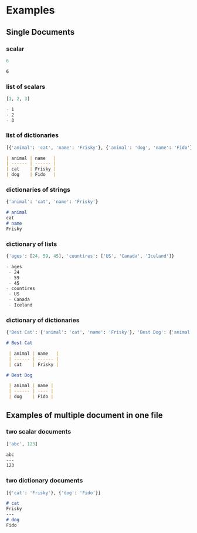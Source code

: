 # Examples

## Single Documents

### scalar

```python
6
```

```markdown
6
```

### list of scalars

```python
[1, 2, 3]
```

```markdown
- 1
- 2
- 3
```

### list of dictionaries

```python
[{'animal': 'cat', 'name': 'Frisky'}, {'animal': 'dog', 'name': 'Fido'}]
```

```markdown
| animal | name   |
| ------ | ------ |
| cat    | Frisky |
| dog    | Fido   |
```

### dictionaries of strings

```python
{'animal': 'cat', 'name': 'Frisky'}
```

```markdown
# animal
cat
# name
Frisky
```

### dictionary of lists

```python
{'ages': [24, 59, 45], 'countires': ['US', 'Canada', 'Iceland']}
```

```markdown
- ages
 - 24
 - 59
 - 45
- countires
 - US
 - Canada
 - Iceland
```

### dictionary of dictionaries

```python
{'Best Cat': {'animal': 'cat', 'name': 'Frisky'}, 'Best Dog': {'animal': 'dog', 'name': 'Fido'}}
```

```markdown
# Best Cat

 | animal | name   |
 | ------ | ------ |
 | cat    | Frisky |

# Best Dog

 | animal | name |
 | ------ | ---- |
 | dog    | Fido |

```

## Examples of multiple document in one file

### two scalar documents

```python
['abc', 123]
```

```markdown
abc
---
123
```

### two dictionary documents

```python
[{'cat': 'Frisky'}, {'dog': 'Fido'}]
```

```markdown
# cat
Frisky
---
# dog
Fido
```
